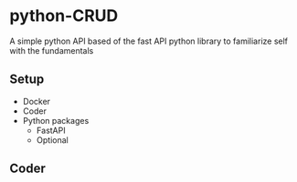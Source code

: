 # python-CRUD
A simple python API based of the fast API python library to familiarize self with the fundamentals

## Setup
- Docker
- Coder
- Python packages
    - FastAPI
    - Optional

## Coder 

